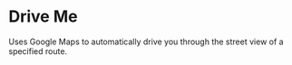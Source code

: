 # Drive Me

Uses Google Maps to automatically drive you through the street view of a specified route.

